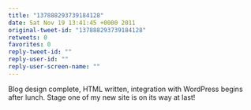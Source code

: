 ```yaml
---
title: "137888293739184128"
date: Sat Nov 19 13:41:45 +0000 2011
original-tweet-id: "137888293739184128"
retweets: 0
favorites: 0
reply-tweet-id: ""
reply-user-id: ""
reply-user-screen-name: ""
---
```

Blog design complete, HTML written, integration with WordPress begins after lunch. Stage one of my new site is on its way at last!
